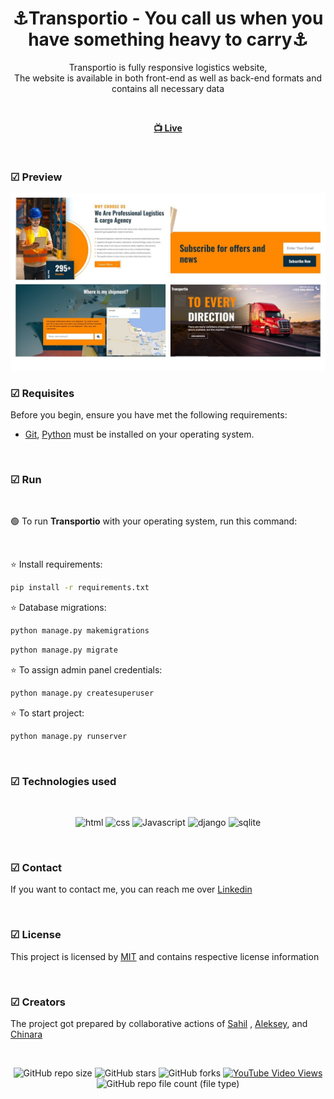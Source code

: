 <div align="center">

  <h1 align="center">⚓Transportio - You call us when you have something heavy to carry⚓</h1>

  Transportio is fully responsive logistics website, <br /> The website is available in both front-end as well as back-end formats and contains all necessary data

<br>

  <a href="https://chinara0303.github.io/transportio/"><strong> 📺 Live</strong></a> 

</div>

<br />

### ☑ Preview

![transportio](./desktop_folder/desktop_file.jpg "transportio")

### ☑ Requisites

Before you begin, ensure you have met the following requirements:

* [Git](https://git-scm.com/downloads "Download Git"), [Python](https://www.python.org/downloads/) must be installed on your operating system.

<br>

### ☑ Run 

<br>

🟢 To run **Transportio** with your operating system, run this command:

<br>

⭐ Install requirements:

```bash
pip install -r requirements.txt
```

⭐ Database migrations:

```bash
python manage.py makemigrations
```
```bash
python manage.py migrate
```

⭐ To assign admin panel credentials:

```bash
python manage.py createsuperuser
```

⭐ To start project:

```bash
python manage.py runserver
```

<br>


### ☑ Technologies used

<br>

<div align="center">

![html](https://img.shields.io/badge/html-yellow?logo=html5)
![css](https://img.shields.io/badge/css-blue?logo=css3)
![Javascript](https://img.shields.io/badge/JavaScript-darkgreen?logo=javascript)
![django](https://img.shields.io/badge/django-green?logo=django)
![sqlite](https://img.shields.io/badge/SQLite3-blue?logo=sqlite)

</div>

<br>

### ☑ Contact

If you want to contact me, you can reach me over [Linkedin](https://www.linkedin.com/in/cinare-ibadova-5952b724b/)

<br>

### ☑ License

This project is licensed by [MIT](https://choosealicense.com/licenses/mit/) and contains respective license information


<br>

### ☑ Creators

The project got prepared by collaborative actions of [Sahil](https://github.com/salahlisahil) , [Aleksey](https://github.com/alexop89056), and [Chinara](https://github.com/Chinara0303)

<br>

<div align="center">
  
  ![GitHub repo size](https://img.shields.io/github/repo-size/Chinara0303/transportio)
  ![GitHub stars](https://img.shields.io/github/stars/Chinara0303/transportio?style=social)
  ![GitHub forks](https://img.shields.io/github/forks/Chinara0303/transportio?style=social)
  [![YouTube Video Views](https://img.shields.io/youtube/views/xwXGdpRuSiQ?style=social)](https://youtube.com)
  ![GitHub repo file count (file type)](https://img.shields.io/github/directory-file-count/Chinara0303/transportio)


</div>
